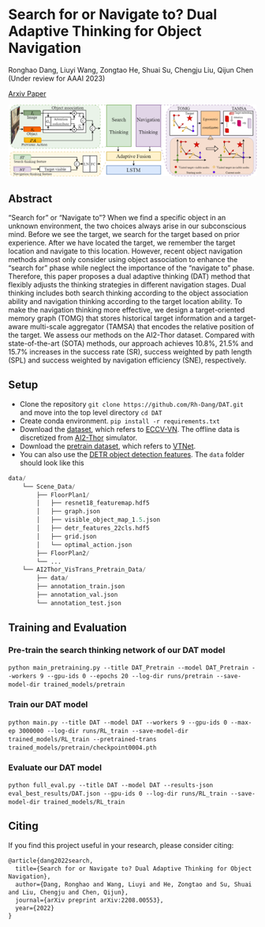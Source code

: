 # Search for or Navigate to? Dual Adaptive Thinking for Object Navigation
Ronghao Dang, Liuyi Wang, Zongtao He, Shuai Su, Chengju Liu, Qijun Chen (Under review for AAAI 2023)

[Arxiv Paper](https://arxiv.org/abs/2208.00553)

<p align="center"><img src="fig/model_architecture.png" width="700" /></p>

## Abstract
“Search for” or “Navigate to”? When we find a specific object in an unknown environment, the two choices always arise in our subconscious mind. Before we see the target, we search for the target based on prior experience. After we have located the target, we remember the target location and navigate to this location. However, recent object navigation methods almost only consider using object association to enhance the “search for” phase while neglect the importance of the “navigate to” phase. Therefore, this paper proposes a dual adaptive thinking (DAT) method that flexibly adjusts the thinking strategies in different navigation stages. Dual thinking includes both search thinking according to the object association ability and navigation thinking according to the target location ability. To make the navigation thinking more effective, we design a target-oriented memory graph (TOMG) that stores historical target information and a target-aware multi-scale aggregator (TAMSA) that encodes the relative position of the target. We assess our methods on the AI2-Thor dataset. Compared with state-of-the-art (SOTA) methods, our approach achieves 10.8%, 21.5% and 15.7% increases in the success rate (SR), success weighted by path length (SPL) and success weighted by navigation efficiency (SNE), respectively.


## Setup
- Clone the repository `git clone https://github.com/Rh-Dang/DAT.git` and move into the top level directory `cd DAT`
- Create conda environment. `pip install -r requirements.txt`
- Download the [dataset](https://drive.google.com/file/d/1kvYvutjqc6SLEO65yQjo8AuU85voT5sC/view), which refers to [ECCV-VN](https://github.com/xiaobaishu0097/ECCV-VN). The offline data is discretized from [AI2-Thor](https://ai2thor.allenai.org/) simulator.
- Download the [pretrain dataset](https://drive.google.com/file/d/1dFQV10i4IixaSUxN2Dtc6EGEayr661ce/view), which refers to [VTNet](https://github.com/xiaobaishu0097/ICLR_VTNet).
- You can also use the [DETR object detection features](https://drive.google.com/file/d/1d761VxrwctupzOat4qxsLCm5ndC4wA-M/view?usp=sharing).
The `data` folder should look like this
```python
data/ 
    └── Scene_Data/
        ├── FloorPlan1/
        │   ├── resnet18_featuremap.hdf5
        │   ├── graph.json
        │   ├── visible_object_map_1.5.json
        │   ├── detr_features_22cls.hdf5
        │   ├── grid.json
        │   └── optimal_action.json
        ├── FloorPlan2/
        └── ...
    └── AI2Thor_VisTrans_Pretrain_Data/
        ├── data/
        ├── annotation_train.json
        ├── annotation_val.json
        └── annotation_test.json
``` 
## Training and Evaluation

### Pre-train the search thinking network of our DAT model

`python main_pretraining.py --title DAT_Pretrain --model DAT_Pretrain --workers 9 --gpu-ids 0 --epochs 20 --log-dir runs/pretrain --save-model-dir trained_models/pretrain`
### Train our DAT model
`python main.py --title DAT --model DAT --workers 9 --gpu-ids 0 --max-ep 3000000 --log-dir runs/RL_train --save-model-dir trained_models/RL_train --pretrained-trans trained_models/pretrain/checkpoint0004.pth` 
### Evaluate our DAT model
`python full_eval.py --title DAT --model DAT --results-json eval_best_results/DAT.json --gpu-ids 0 --log-dir runs/RL_train --save-model-dir trained_models/RL_train`  
## Citing
If you find this project useful in your research, please consider citing:
```
@article{dang2022search,
  title={Search for or Navigate to? Dual Adaptive Thinking for Object Navigation},
  author={Dang, Ronghao and Wang, Liuyi and He, Zongtao and Su, Shuai and Liu, Chengju and Chen, Qijun},
  journal={arXiv preprint arXiv:2208.00553},
  year={2022}
}
```
